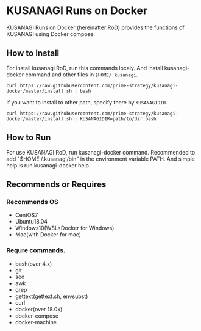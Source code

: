 # KUSANAGI Runs on Docker
KUSANAGI Runs on Docker (hereinafter RoD) provides the functions of KUSANAGI using Docker compose.

## How to Install
For install kusanagi RoD, run this commands localy. And install kusanagi-docker command and other files in ```$HOME/.kusanagi```. 

```
curl https://raw.githubusercontent.com/prime-strategy/kusanagi-docker/master/install.sh | bash
```

If you want to install to other path, specify there by `KUSANAGIDIR`.

```
curl https://raw.githubusercontent.com/prime-strategy/kusanagi-docker/master/install.sh | KUSANAGIDIR=path/to/dir bash
```

## How to Run
For use KUSANAGI RoD, run kusanagi-docker command. Recommended to add "$HOME /.kusanagi/bin" in the environment variable PATH.
And simple help is run kusanagi-docker help.

## Recommends or Requires
### Recommends OS
- CentOS7
- Ubuntu18.04
- Windows10(WSL+Docker for Windows)
- Mac(with Docker for mac)

### Requre commands.
- bash(over 4.x)
- git
- sed
- awk
- grep
- gettext(gettext.sh, envsubst)
- curl
- docker(over 18.0x)
- docker-compose
- docker-machine


